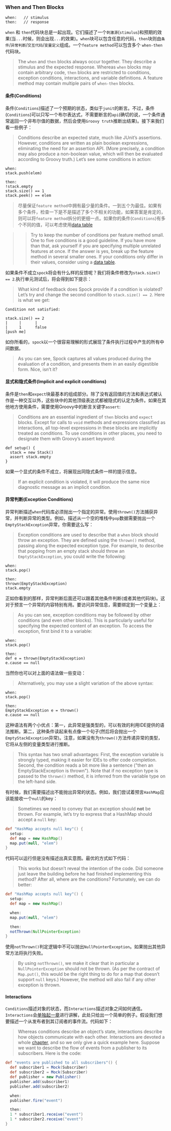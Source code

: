 
### When and Then Blocks
	when:   // stimulus
	then:   // response

`when` 和 `then`代码块总是一起出现。它们描述了一个`刺激源`(`stimulus`)和预期的效果(当`...`时候，则会出现`...`的效果)。`when`块可以包含任意的代码，`then`块则由`条件`/`异常判断`/`交互代码`/`变量定义`组成。一个`feature method`可以包含多个 `when-then` 代码块。
>The `when` and `then` blocks always occur together. They describe a stimulus and the expected response. Whereas `when` blocks may contain arbitrary code, `then` blocks are restricted to conditions, exception conditions, interactions, and variable definitions. A feature method may contain multiple pairs of `when-then` blocks.

#### 条件(Conditions)

条件(`Conditions`)描述了一个预期的状态，类似于`junit`的断言。不过，条件(`Conditions`)可以只写一个布尔表达式，不需要断言的`api`(确切的说，一个条件通常返回一个非布尔值的数据，然后会使用`Groovy truth`推断出结果)。接下来我们看一些例子：

>Conditions describe an expected state, much like JUnit’s assertions. However, conditions are written as plain boolean expressions, eliminating the need for an assertion API. (More precisely, a condition may also produce a non-boolean value, which will then be evaluated according to Groovy truth.) Let’s see some conditions in action:

	when:
	stack.push(elem)

	then:
	!stack.empty
	stack.size() == 1
	stack.peek() == elem

> 尽量保证`feature method`中拥有最少量的条件。一到五个为最佳。如果有多个条件，检查一下是不是描述了多个不相关的功能，如果答案是肯定的，则可以将`feature method`拆分的更细一点。如果你的条件(`Conditions`)有多个不同的值，可以考虑使用[data table](../DDT/DataTables.md)

>> Try to keep the number of conditions per feature method small. One to five conditions is a good guideline. If you have more than that, ask yourself if you are specifying multiple unrelated features at once. If the answer is yes, break up the feature method in several smaller ones. If your conditions only differ in their values, consider using a [data table](../DDT/DataTables.md).

如果条件不成立`spock`将会有什么样的反馈呢？我们将条件修改为`stack.size() == 2`.执行单元测试后，将会得到如下提示：

>What kind of feedback does Spock provide if a condition is violated? Let’s try and change the second condition to `stack.size() == 2`. Here is what we get:



	Condition not satisfied:

	stack.size() == 2
	|     |      |
	|     1      false
	[push me]

如你所看的，`spock`以一个很容易理解的形式展现了条件执行过程中产生的所有中间数据。

>As you can see, Spock captures all values produced during the evaluation of a condition, and presents them in an easily digestible form. Nice, isn’t it?

#### 显式和隐式条件(Implicit and explicit conditions)

条件是`then`和`expect`块最基本的组成部分。除了没有返回值的方法和表达式被认作是一种交互以外，这些块中的其他顶级表达式都被隐式的认定为条件。如果在其他地方使用条件，需要使用Groovy中的断言关键字`assert`:

>Conditions are an essential ingredient of `then` blocks and `expect` blocks. Except for calls to `void` methods and expressions classified as interactions, all top-level expressions in these blocks are implicitly treated as conditions. To use conditions in other places, you need to designate them with Groovy’s assert keyword:

	def setup() {
	  stack = new Stack()
	  assert stack.empty
	}

如果一个显式的条件不成立，将展现出同隐式条件一样的提示信息。
>If an explicit condition is violated, it will produce the same nice diagnostic message as an implicit condition.

#### 异常判断(Exception Conditions)

异常判断描述`when`代码库必须抛出一个指定的异常。使用`thrown()`方法捕获异常，并判断异常的类型。例如，描述从一个空的堆栈中`pop`数据需要抛出一个`EmptyStackException`异常，你需要这么写：

>Exception conditions are used to describe that a `when` block should throw an exception. They are defined using the `thrown()` method, passing along the expected exception type. For example, to describe that popping from an empty stack should throw an `EmptyStackException`, you could write the following:

	when:
	stack.pop()

	then:
	thrown(EmptyStackException)
	stack.empty

正如你看到的那样，异常判断后面还可以跟着其他条件判断(或者其他代码块)。这对于预言一个异常的内容特别有用。要访问异常信息，需要绑定到一个变量上：

>As you can see, exception conditions may be followed by other conditions (and even other blocks). This is particularly useful for specifying the expected content of an exception. To access the exception, first bind it to a variable:


	when:
	stack.pop()

	then:
	def e = thrown(EmptyStackException)
	e.cause == null

当然你也可以对上面的语法做一些变动：
>Alternatively, you may use a slight variation of the above syntax:

	when:
	stack.pop()

	then:
	EmptyStackException e = thrown()
	e.cause == null

这种语法有两个小优点：第一，此异常是强类型的，可以有效的利用IDE提供的语法推断。第二，这种条件读起来有点像一个句子(然后将会抛出一个`EmptyStackException`异常)。注意，如果没有为`thrown()`方法传递异常的类型，它将从左侧的变量类型进行推断。

>This syntax has two small advantages: First, the exception variable is strongly typed, making it easier for IDEs to offer code completion. Second, the condition reads a bit more like a sentence ("then an EmptyStackException is thrown"). Note that if no exception type is passed to the `thrown()` method, it is inferred from the variable type on the left-hand side.

有时候，我们需要描述出不能抛出异常的状态。例如，我们尝试着预言`HashMap`应该能接收一个`null`的key：

>Sometimes we need to convey that an exception should **not** be thrown. For example, let’s try to express that a HashMap should accept a `null` key:

```groovy
def "HashMap accepts null key"() {
  setup:
  def map = new HashMap()
  map.put(null, "elem")
}
```

代码可以运行但是没有描述出真实意图。最优的方式如下代码：

>This works but doesn’t reveal the intention of the code. Did someone just leave the building before he had finished implementing this method? After all, where are the conditions? Fortunately, we can do better:

```groovy
def "HashMap accepts null key"() {
  setup:
  def map = new HashMap()

  when:
  map.put(null, "elem")

  then:
  notThrown(NullPointerException)
}
```
使用`notThrown()`判定逻辑中不可以抛出`NullPointerException`。如果抛出其他异常方法将执行失败。

>By using `notThrown()`, we make it clear that in particular a `NullPointerException` should not be thrown. (As per the contract of `Map.put()`, this would be the right thing to do for a map that doesn’t support `null` keys.) However, the method will also fail if any other exception is thrown.

#### Interactions

`Conditions`描述对象的状态，而`Interactions`描述对象之间如何通信。`Interactions`会[单独起一章](../IBT/README.md)进行讲解，此处只给出一个简单的例子。假设我们想要描述一个从发布者到其订阅者的事件流。代码如下：

>Whereas conditions describe an object’s state, interactions describe how objects communicate with each other. Interactions are devoted a whole [chapter](../IBT/README.md), and so we only give a quick example here. Suppose we want to describe the flow of events from a publisher to its subscribers. Here is the code:

```groovy
def "events are published to all subscribers"() {
  def subscriber1 = Mock(Subscriber)
  def subscriber2 = Mock(Subscriber)
  def publisher = new Publisher()
  publisher.add(subscriber1)
  publisher.add(subscriber2)

  when:
  publisher.fire("event")

  then:
  1 * subscriber1.receive("event")
  1 * subscriber2.receive("event")
}

```
